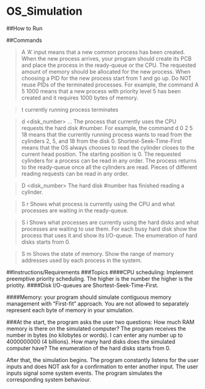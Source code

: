 # OS_Simulation
##How to Run

##Commands
> A  <priority> <size>
‘A’ input means that a new common process has been created. When the new process arrives, your program should create its PCB and place the process in the ready-queue or the CPU. The requested amount of memory should be allocated for the new process. When choosing a PID for the new process start from 1 and go up. Do NOT reuse PIDs of the terminated processes. For example, the command A 5 1000 means that a new process with priority level 5 has been created and it requires 1000 bytes of memory.

> t
currently running process terminates

> d  <disk_number> <cylinders>...
The process that currently uses the CPU requests the hard disk #number. For example, the command d 0 2 5 18 means that the currently running process wants to read from the cylinders 2, 5, and 18 from the disk 0. Shortest-Seek-Time-First means that the OS always chooses to read the cylinder closes to the current head position. The starting position is 0. The requested cylinders for a process can be read in any order. The process returns to the ready-queue once all the cylinders are read. Pieces of different reading requests can be read in any order.

> D <disk_number>
The hard disk #number has finished reading a cylinder.

> S r
Shows what process is currently using the CPU and what processes are waiting in the ready-queue.

> S i
Shows what processes are currently using the hard disks and what processes are waiting to use them. For each busy hard disk show the process that uses it and show its I/O-queue. The enumeration of hard disks starts from 0.

> S m
Shows the state of memory. Show the range of memory addresses used by each process in the system.

##Instructions/Requirements
###Topics
####CPU scheduling: Implement preemptive priority scheduling. The higher is the number the higher is the priotity.
####Disk I/O-queues are Shortest-Seek-Time-First.

####Memory: your program should simulate contiguous memory management with “First-fit” approach. You are not allowed to separately represent each byte of memory in your simulation.

###At the start, the program asks the user two questions:
How much RAM memory is there on the simulated computer? The program receives the number in bytes (no kilobytes or words). I can enter any number up to 4000000000 (4 billions).
How many hard disks does the simulated computer have? The enumeration of the hard disks starts from 0.


After that, the simulation begins. The program constantly listens for the user inputs and does NOT ask for a confirmation to enter another input. The user inputs signal some system events. The program simulates the corresponding system behaviour.


